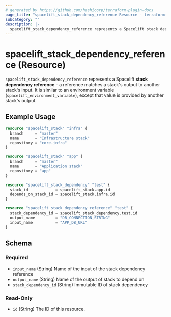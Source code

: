 ```yaml
---
# generated by https://github.com/hashicorp/terraform-plugin-docs
page_title: "spacelift_stack_dependency_reference Resource - terraform-provider-spacelift"
subcategory: ""
description: |-
  spacelift_stack_dependency_reference represents a Spacelift stack dependency reference - a reference matches a stack's output to another stack's input. It is similar to an environment variable (spacelift_environment_variable), except that value is provided by another stack's output.
---
```


# spacelift_stack_dependency_reference (Resource)

`spacelift_stack_dependency_reference` represents a Spacelift **stack dependency reference** - a reference matches a stack's output to another stack's input. It is similar to an environment variable (`spacelift_environment_variable`), except that value is provided by another stack's output.

## Example Usage

```terraform
resource "spacelift_stack" "infra" {
  branch     = "master"
  name       = "Infrastructure stack"
  repository = "core-infra"
}

resource "spacelift_stack" "app" {
  branch     = "master"
  name       = "Application stack"
  repository = "app"
}

resource "spacelift_stack_dependency" "test" {
  stack_id            = spacelift_stack.app.id
  depends_on_stack_id = spacelift_stack.infra.id
}

resource "spacelift_stack_dependency_reference" "test" {
  stack_dependency_id = spacelift_stack_dependency.test.id
  output_name         = "DB_CONNECTION_STRING"
  input_name          = "APP_DB_URL"
}
```

<!-- schema generated by tfplugindocs -->
## Schema

### Required

- `input_name` (String) Name of the input of the stack dependency reference
- `output_name` (String) Name of the output of stack to depend on
- `stack_dependency_id` (String) Immutable ID of stack dependency

### Read-Only

- `id` (String) The ID of this resource.
